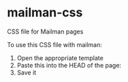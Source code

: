 # mailman-css
CSS file for Mailman pages

To use this CSS file with mailman:

1. Open the appropriate template
2. Paste this into the HEAD of the page:
    <link rel="stylesheet" type="text/css" href="http://cdn.broadpool.com/mailman.css">
3. Save it
